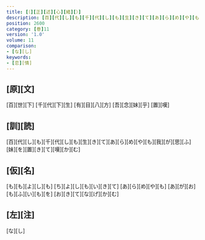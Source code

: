 ```yaml
---
title: [（][正][述][心][緒][）]
description: [百][代][し][も][千][代][し][も][生][き][て][あ][ら][め][や][も][我][が][思][ふ][妹][を][置][き][て][嘆][か][む]
position: 2600
category: [巻]11
version: '1.0'
volume: 11
comparison:
- [な][し]
keywords:
- [恋][情]
---
```


## [原][文]

[百][世][下] [千][代][下][生] [有][目][八][方] [吾][念][妹][乎] [置][嘆]

## [訓][読]

[百][代][し][も][千][代][し][も][生][き][て][あ][ら][め][や][も][我][が][思][ふ][妹][を][置][き][て][嘆][か][む]

## [仮][名]

[も][も][よ][し][も] [ち][よ][し][も][い][き][て] [あ][ら][め][や][も] [あ][が][お][も][ふ][い][も][を] [お][き][て][な][げ][か][む]

## [左][注]

[な][し]
